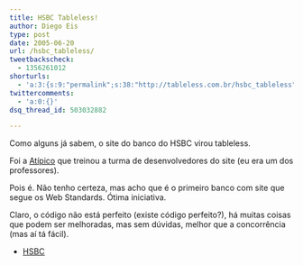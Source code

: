 ```yaml
---
title: HSBC Tableless!
author: Diego Eis
type: post
date: 2005-06-20
url: /hsbc_tableless/
tweetbackscheck:
  - 1356261012
shorturls:
  - 'a:3:{s:9:"permalink";s:38:"http://tableless.com.br/hsbc_tableless";s:7:"tinyurl";s:26:"http://tinyurl.com/3h96bcj";s:4:"isgd";s:19:"http://is.gd/nnEFlg";}'
twittercomments:
  - 'a:0:{}'
dsq_thread_id: 503032882

---
```

Como alguns já sabem, o site do banco do HSBC virou tableless.
  
Foi a [Atípico][1] que treinou a turma de desenvolvedores do site (eu era um dos professores). 

Pois é. Não tenho certeza, mas acho que é o primeiro banco com site que segue os Web Standards. Ótima iniciativa. 

Claro, o código não está perfeito (existe código perfeito?), há muitas coisas que podem ser melhoradas, mas sem dúvidas, melhor que a concorrência (mas aí tá fácil). 

  * [HSBC][2]

 [1]: http://www.atipico.com.br/
 [2]: http://www.hsbc.com.br/